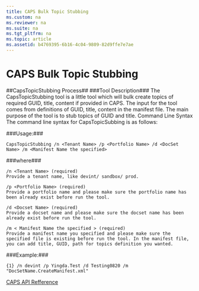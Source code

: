 ```yaml
---
title: CAPS Bulk Topic Stubbing
ms.custom: na
ms.reviewer: na
ms.suite: na
ms.tgt_pltfrm: na
ms.topic: article
ms.assetid: b4769395-6b16-4c04-9809-82d9ffe7e7ae
---
```

# CAPS Bulk Topic Stubbing
##CapsTopicStubbing Process##
###Tool Description###
The CapsTopicStubbing tool is a little tool which will bulk create topics of required GUID, title, content if provided in CAPS. The input for the tool comes from definitions of GUID, title, content in the manifest file. The main purpose of the tool is to stub topics of GUID and title. 
Command Line Syntax
The command line syntax for CapsTopicSubbing is as follows:

###Usage:### 
```
CapsTopicStubbing /n <Tenant Name> /p <Portfolio Name> /d <DocSet Name> /m <Manifest Name the specified>
```
		
###where###
```
/n <Tenant Name> (required)
Provide a tenant name, like devint/ sandbox/ prod.

/p <Portfolio Name> (required)
Provide a portfolio name and please make sure the portfolio name has been already exist before run the tool.

/d <Docset Name> (required)
Provide a docset name and please make sure the docset name has been already exist before run the tool.

/m < Manifest Name the specified > (required)
Provide a manifest name you specified and please make sure the specified file is existing before run the tool. In the manifest file, you can add title, GUID, path for topics definition you wanted. 
```
###Example:###
```
{1} /n devint /p Yingda.Test /d Testing0820 /m "DocSetName.CreateManifest.xml"
```
[CAPS API Refference](CAPS-API-Reference.md)